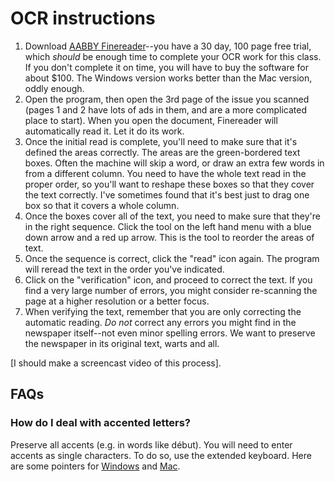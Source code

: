 # OCR instructions

1. Download [AABBY Finereader](http://trial.abbyyusa.com/download-fr12pro)--you have a 30 day, 100 page free trial, which *should* be enough time to complete your OCR work for this class. If you don't complete it on time, you will have to buy the software for about $100. The Windows version works better than the Mac version, oddly enough.
2. Open the program, then open the 3rd page of the issue you scanned (pages 1 and 2 have lots of ads in them, and are a more complicated place to start). When you open the document, Finereader will automatically read it. Let it do its work.
3. Once the initial read is complete, you'll need to make sure that it's defined the areas correctly. The areas are the green-bordered text boxes. Often the machine will skip a word, or draw an extra few words in from a different column. You need to have the whole text read in the proper order, so you'll want to reshape these boxes so that they cover the text correctly. I've sometimes found that it's best just to drag one box so that it covers a whole column.
4. Once the boxes cover all of the text, you need to make sure that they're in the right sequence. Click the tool on the left hand menu with a blue down arrow and a red up arrow. This is the tool to reorder the areas of text.
5. Once the sequence is correct, click the "read" icon again. The program will reread the text in the order you've indicated. 
6. Click on the "verification" icon, and proceed to correct the text. If you find a very large number of errors, you might consider re-scanning the page at a higher resolution or a better focus.
7. When verifying the text, remember that you are only correcting the automatic reading. *Do not* correct any errors you might find in the newspaper itself--not even minor spelling errors. We want to preserve the newspaper in its original text, warts and all.

[I should make a screencast video of this process].

## FAQs

### How do I deal with accented letters?

Preserve all accents (e.g. in words like début). You will need to enter accents as single characters. To do so, use the extended keyboard. Here are some pointers for [Windows](https://kb.iu.edu/d/aihp) and [Mac](http://symbolcodes.tlt.psu.edu/accents/codemac.html).
